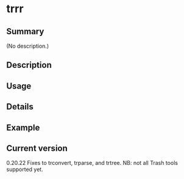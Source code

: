 # trrr

## Summary

(No description.)

## Description

## Usage

## Details

## Example

## Current version

0.20.22 Fixes to trconvert, trparse, and trtree. NB: not all Trash tools supported yet.
